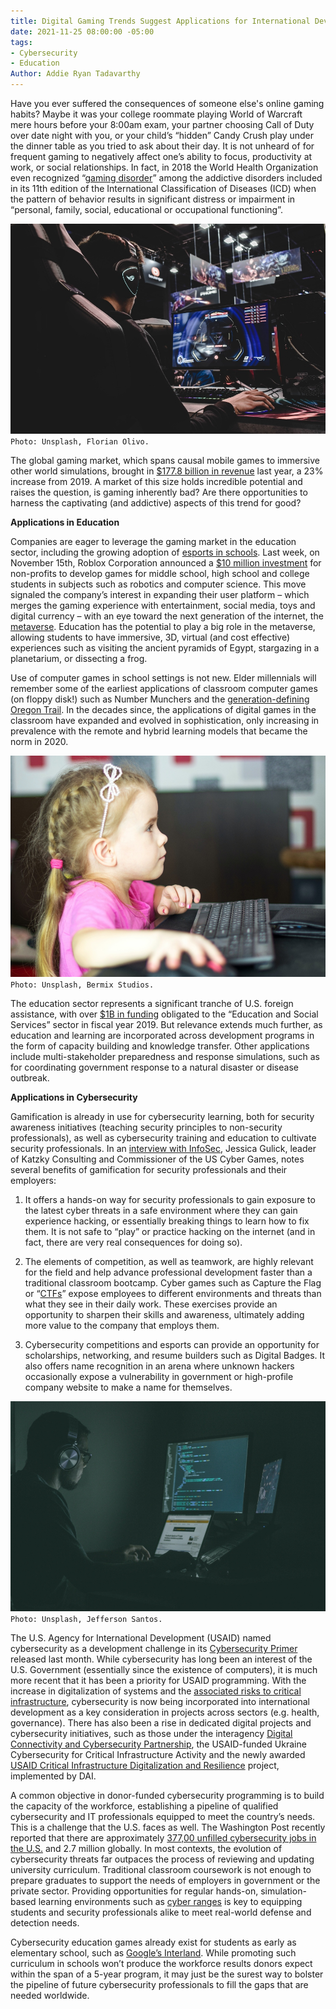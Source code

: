 ```yaml
---
title: Digital Gaming Trends Suggest Applications for International Development
date: 2021-11-25 08:00:00 -05:00
tags:
- Cybersecurity
- Education
Author: Addie Ryan Tadavarthy
---
```


Have you ever suffered the consequences of someone else's online gaming habits? Maybe it was your college roommate playing World of Warcraft mere hours before your 8:00am exam, your partner choosing Call of Duty over date night with you, or your child’s “hidden” Candy Crush play under the dinner table as you tried to ask about their day. It is not unheard of for frequent gaming to negatively affect one’s ability to focus, productivity at work, or social relationships. In fact, in 2018 the World Health Organization even recognized “[gaming disorder](https://www.who.int/news/item/14-09-2018-inclusion-of-gaming-disorder-in-icd-11)” among the addictive disorders included in its 11th edition of the International Classification of Diseases (ICD) when the pattern of behavior results in significant distress or impairment in “personal, family, social, educational or occupational functioning”.

<!--more-->

![florian-olivo-Mf23RF8xArY-unsplash_resize.jpg](/uploads/florian-olivo-Mf23RF8xArY-unsplash_resize.jpg)
`Photo: Unsplash, Florian Olivo.`

The global gaming market, which spans causal mobile games to immersive other world simulations, brought in [$177.8 billion in revenue](https://newzoo.com/insights/articles/global-games-market-to-generate-175-8-billion-in-2021-despite-a-slight-decline-the-market-is-on-track-to-surpass-200-billion-in-2023/) last year, a 23% increase from 2019. A market of this size holds incredible potential and raises the question, is gaming inherently bad? Are there opportunities to harness the captivating (and addictive) aspects of this trend for good?

**Applications in Education**

Companies are eager to leverage the gaming market in the education sector, including the growing adoption of [esports in schools](https://www.viewsonic.com/library/education/esports-schools-good/). Last week, on November 15th, Roblox Corporation announced a [$10 million investment](https://www.wsj.com/articles/roblox-looks-to-bring-educational-videogames-to-schools-11636988400) for non-profits to develop games for middle school, high school and college students in subjects such as robotics and computer science. This move signaled the company’s interest in expanding their user platform – which merges the gaming experience with entertainment, social media, toys and digital currency – with an eye toward the next generation of the internet, the [metaverse](https://www.wsj.com/articles/metaverse-experience-facebook-microsoft-11636671113?mod=article_inline). Education has the potential to play a big role in the metaverse, allowing students to have immersive, 3D, virtual (and cost effective) experiences such as visiting the ancient pyramids of Egypt, stargazing in a planetarium, or dissecting a frog.

Use of computer games in school settings is not new. Elder millennials will remember some of the earliest applications of classroom computer games (on floppy disk!) such as Number Munchers and the [generation-defining Oregon Trail](https://socialmediaweek.org/blog/2015/04/oregon-trail-generation/). In the decades since, the applications of digital games in the classroom have expanded and evolved in sophistication, only increasing in prevalence with the remote and hybrid learning models that became the norm in 2020.

![bermix-studio-P_Hob0Z-1bs-unsplash_resize.jpg](/uploads/bermix-studio-P_Hob0Z-1bs-unsplash_resize.jpg)
`Photo: Unsplash, Bermix Studios.`

The education sector represents a significant tranche of U.S. foreign assistance, with over [$1B in funding](https://foreignassistance.gov/) obligated to the “Education and Social Services” sector in fiscal year 2019. But relevance extends much further, as education and learning are incorporated across development programs in the form of capacity building and knowledge transfer. Other applications include multi-stakeholder preparedness and response simulations, such as for coordinating government response to a natural disaster or disease outbreak.

**Applications in Cybersecurity**

Gamification is already in use for cybersecurity learning, both for security awareness initiatives (teaching security principles to non-security professionals), as well as cybersecurity training and education to cultivate security professionals. In an [interview with InfoSec](https://podcasts.google.com/feed/aHR0cHM6Ly9mZWVkcy5idXp6c3Byb3V0LmNvbS84NDA2ODIucnNz/episode/QnV6enNwcm91dC03NzIyODU2?hl=en&ved=2ahUKEwjYwdnWsbD0AhUVrHIEHdW4CrEQjrkEegQIAhAF&ep=6), Jessica Gulick, leader of Katzky Consulting and Commissioner of the US Cyber Games, notes several benefits of gamification for security professionals and their employers:

1. It offers a hands-on way for security professionals to gain exposure to the latest cyber threats in a safe environment where they can gain experience hacking, or essentially breaking things to learn how to fix them. It is not safe to “play” or practice hacking on the internet (and in fact, there are very real consequences for doing so).

2. The elements of competition, as well as teamwork, are highly relevant for the field and help advance professional development faster than a traditional classroom bootcamp. Cyber games such as Capture the Flag or “[CTFs](https://www.cyberwarrior.com/cw-ctf-hacking-while-gaming/)” expose employees to different environments and threats than what they see in their daily work. These exercises provide an opportunity to sharpen their skills and awareness, ultimately adding more value to the company that employs them.

3. Cybersecurity competitions and esports can provide an opportunity for scholarships, networking, and resume builders such as Digital Badges. It also offers name recognition in an arena where unknown hackers occasionally expose a vulnerability in government or high-profile company website to make a name for themselves.

![jefferson-santos-9SoCnyQmkzI-unsplash_resize.jpg](/uploads/jefferson-santos-9SoCnyQmkzI-unsplash_resize.jpg)
`Photo: Unsplash, Jefferson Santos.`

The U.S. Agency for International Development (USAID) named cybersecurity as a development challenge in its [Cybersecurity Primer](https://www.usaid.gov/digital-development/usaid-cybersecurity-primer) released last month. While cybersecurity has long been an interest of the U.S. Government (essentially since the existence of computers), it is much more recent that it has been a priority for USAID programming. With the increase in digitalization of systems and the [associated risks to critical infrastructure](https://dai-global-digital.com/impact-of-the-us-and-eu-in-critical-infrastructure-digitalization-and-cybersecurity-in-the-western-balkans.html), cybersecurity is now being incorporated into international development as a key consideration in projects across sectors (e.g. health,  governance). There has also been a rise in dedicated digital projects and cybersecurity initiatives, such as those under the interagency [Digital Connectivity and Cybersecurity Partnership](https://www.state.gov/digital-connectivity-and-cybersecurity-partnership/), the USAID-funded Ukraine Cybersecurity for Critical Infrastructure Activity and the newly awarded [USAID Critical Infrastructure Digitalization and Resilience](https://www.dai.com/our-work/projects/regional-critical-infrastructure-digitalization-and-resilience-cidr) project, implemented by DAI.

A common objective in donor-funded cybersecurity programming is to build the capacity of the workforce, establishing a pipeline of qualified cybersecurity and IT professionals equipped to meet the country’s needs. This is a challenge that the U.S. faces as well. The Washington Post recently reported that there are approximately [377,00 unfilled cybersecurity jobs in the U.S.](https://www.washingtonpost.com/politics/2021/10/26/us-cyber-workforce-gap-is-getting-bigger/) and 2.7 million globally. In most contexts, the evolution of cybersecurity threats far outpaces the process of reviewing and updating university curriculum. Traditional classroom coursework is not enough to prepare graduates to support the needs of employers in government or the private sector. Providing opportunities for regular hands-on, simulation-based learning environments such as [cyber ranges](https://www.nist.gov/system/files/documents/2018/02/13/cyber_ranges.pdf) is key to equipping students and security professionals alike to meet real-world defense and detection needs.

Cybersecurity education games already exist for students as early as elementary school, such as [Google’s Interland](https://beinternetawesome.withgoogle.com/en_us/interland/kind-kingdom). While promoting such curriculum in schools won’t produce the workforce results donors expect within the span of a 5-year program, it may just be the surest way to bolster the pipeline of future cybersecurity professionals to fill the gaps that are needed worldwide.
